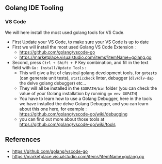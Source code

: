 ## Golang IDE Tooling


### VS Code

We will here install the most used golang tools for VS Code.

* First Update your VS Code, to make sure your VS Code is up to date
* First we will install the most used Golang VS Code Extension : 
  * https://github.com/golang/vscode-go
  * https://marketplace.visualstudio.com/items?itemName=golang.go
* Second, press `Ctrl + Shift + P` Key combination, and fill in the text field with `Go: Install/Update Tools` : 
  * This will give a list of classical golang development tools, for `gotests` (can generate unit tests), `staticcheck` linter, debugger (`dlv`/`dlv-dap` the delve golang debugger) etc... 
  * They will all be installed in the `$GOPATH/bin` folder (you can check the value of your Golang installation by running `go env GOPATH`)
  * You have to learn how to use a Golang Debugger, here in the tools we have installed the delve Golang Debugger, and you can learn about this one here, for example : https://github.com/golang/vscode-go/wiki/debugging
  * you can find out more about those tools at https://github.com/golang/vscode-go/wiki/tools




## References


* https://github.com/golang/vscode-go
* https://marketplace.visualstudio.com/items?itemName=golang.go
